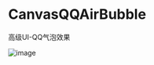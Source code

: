 # CanvasQQAirBubble
高级UI-QQ气泡效果

![image](https://github.com/leiboy123/CanvasQQAirBubble/blob/master/img/bubble.gif)
